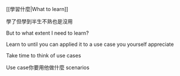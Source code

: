 [[學習什麼|What to learn]]

學了但學到半生不熟也是沒用

But to what extent I need to learn?

Learn to until you can applied it to a use case you yourself appreciate

Take time to think of use cases

Use case你要用他做什麼
scenarios
